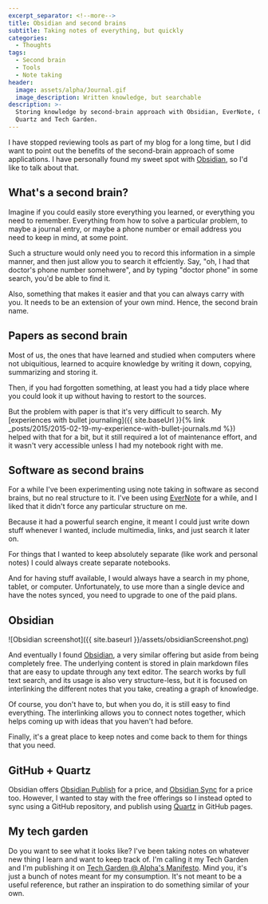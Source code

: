 ```yaml
---
excerpt_separator: <!--more-->
title: Obsidian and second brains
subtitle: Taking notes of everything, but quickly
categories:
  - Thoughts
tags:
  - Second brain
  - Tools
  - Note taking
header:
  image: assets/alpha/Journal.gif
  image_description: Written knowledge, but searchable
description: >-
  Storing knowledge by second-brain approach with Obsidian, EverNote, GitHub,
  Quartz and Tech Garden.
---
```



I have stopped reviewing tools as part of my blog for a long time, but I did want to point out the benefits of the second-brain approach of some applications. I have personally found my sweet spot with [Obsidian](https://obsidian.md/), so I'd like to talk about that.

<!--more-->

## What's a second brain?

Imagine if you could easily store everything you learned, or everything you need to remember. Everything from how to solve a particular problem, to maybe a journal entry, or maybe a phone number or email address you need to keep in mind, at some point.

Such a structure would only need you to record this information in a simple manner, and then just allow you to search it effciently. Say, "oh, I had that doctor's phone number somehwere", and by typing "doctor phone" in some search, you'd be able to find it.

Also, something that makes it easier and that you can always carry with you. It needs to be an extension of your own mind. Hence, the second brain name.

## Papers as second brain

Most of us, the ones that have learned and studied when computers where not ubiquitious, learned to acquire knowledge by writing it down, copying, summarizing and storing it.

Then, if you had forgotten something, at least you had a tidy place where you could look it up without having to restort to the sources.

But the problem with paper is that it's very difficult to search. My [experiences with bullet journaling]({{ site.baseUrl }}{% link _posts/2015/2015-02-19-my-experience-with-bullet-journals.md %}) helped with that for a bit, but it still required a lot of maintenance effort, and it wasn't very accessible unless I had my notebook right with me.

## Software as second brains

For a while I've been experimenting using note taking in software as second brains, but no real structure to it. I've been using [EverNote](https://www.evernote.com/) for a while, and I liked that it didn't force any particular structure on me.

Because it had a powerful search engine, it meant I could just write down stuff whenever I wanted, include multimedia, links, and just search it later on.

For things that I wanted to keep absolutely separate (like work and personal notes) I could always create separate notebooks.

And for having stuff available, I would always have a search in my phone, tablet, or computer. Unfortunately, to use more than a single device and have the notes synced, you need to upgrade to one of the paid plans.

## Obsidian

![Obsidian screenshot]({{ site.baseurl }}/assets/obsidianScreenshot.png)

And eventually I found [Obsidian](https://obsidian.md/), a very similar offering but aside from being completely free. The underlying content is stored in plain markdown files that are easy to update through any text editor. The search works by full text search, and its usage is also very structure-less, but it is focused on interlinking the different notes that you take, creating a graph of knowledge.

Of course, you don't have to, but when you do, it is still easy to find everything. The interlinking allows you to connect notes together, which helps coming up with ideas that you haven't had before.

Finally, it's a great place to keep notes and come back to them for things that you need.

## GitHub + Quartz

Obsidian offers [Obsidian Publish](https://obsidian.md/publish) for a price, and [Obsidian Sync](https://obsidian.md/sync) for a price too. However, I wanted to stay with the free offerings so I instead opted to sync using a GitHub repository, and publish using [Quartz](https://github.com/jackyzha0/quartz) in GitHub pages.

## My tech garden

Do you want to see what it looks like? I've been taking notes on whatever new thing I learn and want to keep track of. I'm calling it my Tech Garden and I'm publishing it on [Tech Garden @ Alpha's Manifesto](https://techgarden.alphasmanifesto.com/). Mind you, it's just a bunch of notes meant for my consumption. It's not meant to be a useful reference, but rather an inspiration to do something similar of your own.